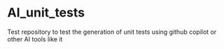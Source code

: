 # AI_unit_tests
Test repository to test the generation of unit tests using github copilot or other AI tools like it

